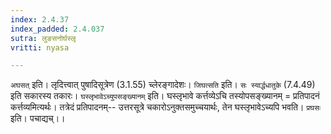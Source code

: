 ```yaml
---
index: 2.4.37
index_padded: 2.4.037
sutra: लुङसनोर्घस्लृ
vritti: nyasa

---
```

`अघसत्` इति। लृदित्त्वात् पुषादिसूत्रेण (3.1.55) च्लेरङ्गादेशः। `जिघत्सति` इति। `सः स्यार्द्धधातुके` (7.4.49) इति सकारस्य तकारः।
`घस्लृभावेऽच्युपसङ्ख्यानम्` इति। घस्लृभावे कर्त्तव्येऽचि तस्योपसङ्ख्यानम् = प्रतिपादनं कर्त्तव्यमित्यर्थः। तत्रेदं प्रतिपादनम्-- उत्तरसूत्रे चकारोऽनुक्तसमुच्चयार्थः, तेन घस्लृभावेऽच्यपि भवति। `प्रघसः` इति। पचाद्यच्।।